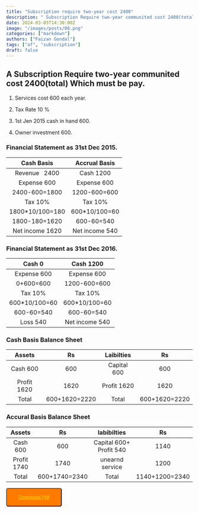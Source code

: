 ```yaml
---
title: "Subscription require two-year cost 2400"
description: " Subscription Require two-year communited cost 2400(total) Which must be pay."
date: 2024-03-05T14:30:00Z
image: "/images/posts/08.png"
categories: ["markdown"]
authors: ["Faizan Gondal"]
tags: ["af", "subscription"]
draft: false
---
```


## A Subscription Require two-year communited cost 2400(total) Which must be pay.

1. Services cost 600 each year.

2. Tax Rate 10 %

3. 1st Jen 2015 cash in hand 600.

4. Owner investment 600.

### Financial Statement as 31st Dec 2015.

| Cash Basis      | Accrual Basis  |
|:---------------:|:--------------:|
| Revenue   2400  | Cash 1200      |
| Expense 600     | Expense 600    |
| 2400-600=1800   | 1200-600=600   |
| Tax 10%         | Tax 10%        |
| 1800*10/100=180 | 600*10/100=60  |
| 1800-180=1620   | 600-60=540     |
| Net income 1620 | Net income 540 |

### Financial Statement as 31st Dec 2016.

| Cash 0        | Cash 1200      |
|:-------------:|:--------------:|
| Expense 600   | Expense 600    |
| 0+600=600     | 1200-600=600   |
| Tax 10%       | Tax 10%        |
| 600*10/100=60 | 600*10/100=60  |
| 600-60=540    | 600-60=540     |
| Loss 540      | Net income 540 |

### Cash Basis Balance Sheet

| Assets      | Rs            | Laibilties  | Rs            |
|:-----------:|:-------------:|:-----------:|:-------------:|
| Cash 600    | 600           | Capital 600 | 600           |
| Profit 1620 | 1620          | Profit 1620 | 1620          |
| Total       | 600+1620=2220 | Total       | 600+1620=2220 |

### Accural Basis Balance Sheet

| Assets      | Rs            | labibilties             | Rs             |
|:-----------:|:-------------:|:-----------------------:|:--------------:|
| Cash 600    | 600           | Capital 600+ Profit 540 | 1140           |
| Profit 1740 | 1740          | unearnd service         | 1200           |
| Total       | 600+1740=2340 | Total                   | 1140+1200=2340 |


<button style="width: 150px; height: 50px; background-color: rgb(255, 123, 0); border-radius: 5px; -webkit-text-fill-color: #ffdd00;"><a href="/assets/af.pdf">Download Pdf</button>